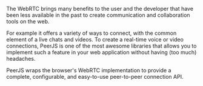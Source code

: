 The WebRTC brings many benefits to the user and the developer that have been less available in the past to create communication and collaboration tools on the web.

For example it offers a variety of ways to connect, with the common element of a live chats and videos. To create a real-time voice or video connections, PeerJS is one of the most awesome libraries that allows you to implement such a feature in your web application without having (too much) headaches.

PeerJS wraps the browser's WebRTC implementation to provide a complete, configurable, and easy-to-use peer-to-peer connection API.